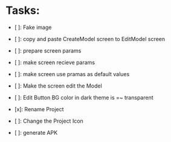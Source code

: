 # Tasks:

- [ ]: Fake image

- [ ]: copy and paste CreateModel screen to EditModel screen
- [ ]: prepare screen params
- [ ]: make screen recieve params
- [ ]: make screen use pramas as default values
- [ ]: Make the screen edit the Model

- [ ]: Edit Button BG color in dark theme is =~ transparent

- [x]: Rename Project
- [ ]: Change the Project Icon
- [ ]: generate APK
